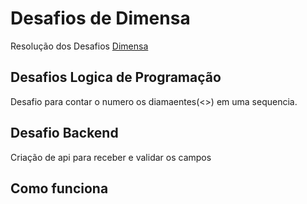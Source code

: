 # Desafios de Dimensa

Resolução dos Desafios [Dimensa](https://github.com/mobile2you/backend-challenge/tree/main)

## Desafios Logica de Programação
  Desafio para contar o numero os diamaentes(<>) em uma sequencia.

## Desafio Backend 
  Criação de api para receber e validar os campos 

 
## Como funciona
